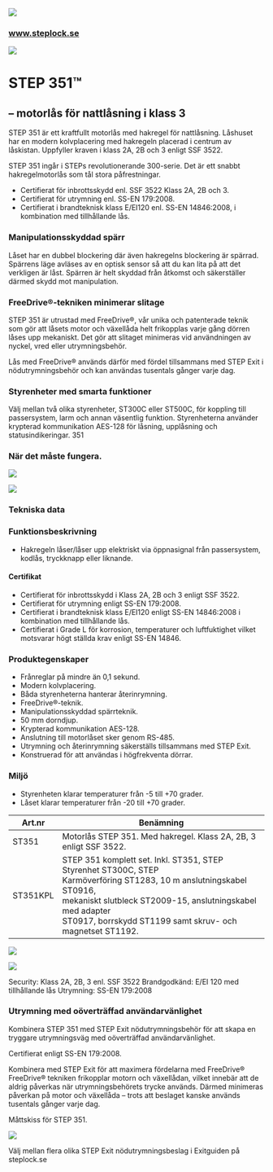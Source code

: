 ![](_page_0_Picture_0.jpeg)

### www.steplock.se

![](_page_0_Picture_2.jpeg)

# STEP 351™

## – motorlås för nattlåsning i klass 3

STEP 351 är ett kraftfullt motorlås med hakregel för nattlåsning. Låshuset har en modern kolvplacering med hakregeln placerad i centrum av låskistan. Uppfyller kraven i klass 2A, 2B och 3 enligt SSF 3522.

STEP 351 ingår i STEPs revolutionerande 300-serie. Det är ett snabbt hakregelmotorlås som tål stora påfrestningar.

- Certifierat för inbrottsskydd enl. SSF 3522 Klass 2A, 2B och 3.
- Certifierat för utrymning enl. SS-EN 179:2008.
- Certifierat i brandteknisk klass E/EI120 enl. SS-EN 14846:2008, i kombination med tillhållande lås.

### Manipulationsskyddad spärr

Låset har en dubbel blockering där även hakregelns blockering är spärrad. Spärrens läge avläses av en optisk sensor så att du kan lita på att det verkligen är låst. Spärren är helt skyddad från åtkomst och säkerställer därmed skydd mot manipulation.

### FreeDrive®-tekniken minimerar slitage

STEP 351 är utrustad med FreeDrive®, vår unika och patenterade teknik som gör att låsets motor och växellåda helt frikopplas varje gång dörren låses upp mekaniskt. Det gör att slitaget minimeras vid användningen av nyckel, vred eller utrymningsbehör.

Lås med FreeDrive® används därför med fördel tillsammans med STEP Exit i nödutrymningsbehör och kan användas tusentals gånger varje dag.

### Styrenheter med smarta funktioner

Välj mellan två olika styrenheter, ST300C eller ST500C, för koppling till passersystem, larm och annan väsentlig funktion. Styrenheterna använder krypterad kommunikation AES-128 för låsning, upplåsning och statusindikeringar. 351

### När det måste fungera.

![](_page_0_Picture_18.jpeg)

![](_page_0_Picture_19.jpeg)

### Tekniska data

### Funktionsbeskrivning

- Hakregeln låser/låser upp elektriskt via öppnasignal från passersystem, kodlås, tryckknapp eller liknande.
#### Certifikat

- Certifierat för inbrottsskydd i Klass 2A, 2B och 3 enligt SSF 3522.
- Certifierat för utrymning enligt SS-EN 179:2008.
- Certifierat i brandteknisk klass E/EI120 enligt SS-EN 14846:2008 i kombination med tillhållande lås.
- Certifierat i Grade L för korrosion, temperaturer och luftfuktighet vilket motsvarar högt ställda krav enligt SS-EN 14846.

### Produktegenskaper

- Frånreglar på mindre än 0,1 sekund.
- Modern kolvplacering.
- Båda styrenheterna hanterar återinrymning.
- FreeDrive®-teknik.
- Manipulationsskyddad spärrteknik.
- 50 mm dorndjup.
- Krypterad kommunikation AES-128.
- Anslutning till motorlåset sker genom RS-485.
- Utrymning och återinrymning säkerställs tillsammans med STEP Exit.
- Konstruerad för att användas i högfrekventa dörrar.

### Miljö

- Styrenheten klarar temperaturer från -5 till +70 grader.
- Låset klarar temperaturer från -20 till +70 grader.

| Art.nr   | Benämning                                                                                                                                                                                                                                            |
|----------|------------------------------------------------------------------------------------------------------------------------------------------------------------------------------------------------------------------------------------------------------|
| ST351    | Motorlås STEP 351. Med hakregel. Klass 2A, 2B, 3 enligt SSF 3522.                                                                                                                                                                                    |
| ST351KPL | STEP 351 komplett set. Inkl. ST351, STEP Styrenhet ST300C, STEP<br>Karmöverföring ST1283, 10 m anslutningskabel ST0916,<br>mekaniskt slutbleck ST2009-15, anslutningskabel med adapter<br>ST0917, borrskydd ST1199 samt skruv- och magnetset ST1192. |

![](_page_1_Figure_23.jpeg)

![](_page_1_Figure_24.jpeg)

Security: Klass 2A, 2B, 3 enl. SSF 3522 Brandgodkänd: E/EI 120 med tillhållande lås Utrymning: SS-EN 179:2008

### Utrymning med oöverträffad användarvänlighet

Kombinera STEP 351 med STEP Exit nödutrymningsbehör för att skapa en tryggare utrymningsväg med oöverträffad användarvänlighet.

Certifierat enligt SS-EN 179:2008.

Kombinera med STEP Exit för att maximera fördelarna med FreeDrive® FreeDrive® tekniken frikopplar motorn och växellådan, vilket innebär att de aldrig påverkas när utrymningsbehörets trycke används. Därmed minimeras påverkan på motor och växellåda – trots att beslaget kanske används tusentals gånger varje dag.

Måttskiss för STEP 351.

![](_page_1_Picture_31.jpeg)

Välj mellan flera olika STEP Exit nödutrymningsbeslag i Exitguiden på steplock.se
